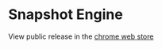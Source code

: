 # Snapshot Engine
View public release in the [chrome web store](https://chromewebstore.google.com/detail/snapshot-engine/pdnkjfaecnnhhkmlepdkjfjnmkkoeaaj)
